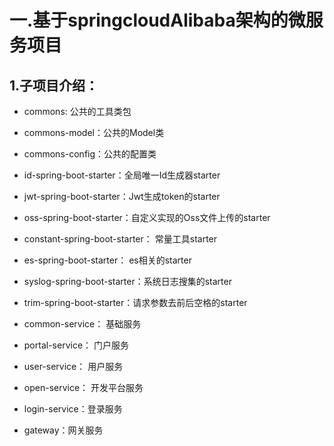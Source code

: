 # 一.基于springcloudAlibaba架构的微服务项目
## 1.子项目介绍：
  - commons: 公共的工具类包
  - commons-model：公共的Model类
  - commons-config：公共的配置类
    
  - id-spring-boot-starter：全局唯一Id生成器starter
  - jwt-spring-boot-starter：Jwt生成token的starter
  - oss-spring-boot-starter：自定义实现的Oss文件上传的starter
  - constant-spring-boot-starter： 常量工具starter
  - es-spring-boot-starter： es相关的starter
  - syslog-spring-boot-starter：系统日志搜集的starter
  - trim-spring-boot-starter：请求参数去前后空格的starter
    
  - common-service： 基础服务
  - portal-service： 门户服务
  - user-service： 用户服务
  - open-service：  开发平台服务
  - login-service：登录服务
  - gateway：网关服务
